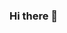 ### Hi there 👋

<!--
**Lexeer/Lexeer** is a ✨ _special_ ✨ repository because its `README.md` (this file) appears on your GitHub profile.

Here are some ideas to get you started:

- I’m a Software Engineering student at Universidad Tecnológica Nacional 🇦🇷
- 🌱 I’m currently learning C++ and Python
- 📫 How to reach me: leandro_bessone@outlook.com
